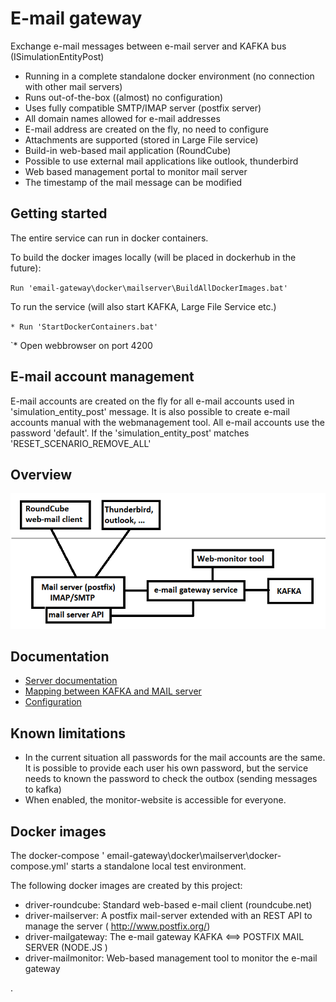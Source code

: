 # E-mail gateway
Exchange e-mail messages between e-mail server and KAFKA bus (ISimulationEntityPost)

* Running in a complete standalone docker environment (no connection with other mail servers)
* Runs out-of-the-box ((almost) no configuration)
* Uses fully compatible SMTP/IMAP server (postfix server)
* All domain names allowed for e-mail addresses
* E-mail address are created on the fly, no need to configure
* Attachments are supported (stored in Large File service)
* Build-in web-based mail application (RoundCube)
* Possible to use external mail applications like outlook, thunderbird
* Web based management portal to monitor mail server
* The timestamp of the mail message can be modified 

## Getting started

The entire service can run in docker containers.

To build the docker images locally (will be placed in dockerhub in the future):

`Run 'email-gateway\docker\mailserver\BuildAllDockerImages.bat'`

To run the service (will also start KAFKA, Large File Service etc.)

`* Run 'StartDockerContainers.bat'`

`* Open webbrowser on port 4200

## E-mail account management

E-mail accounts are created on the fly for all e-mail accounts used in 'simulation_entity_post' message. It is also possible to create e-mail accounts manual with the webmanagement tool. All e-mail accounts use the password 'default'.  If the 'simulation_entity_post' matches 'RESET_SCENARIO_REMOVE_ALL'

## Overview

![Overview](documentation/Images/overview.png)

## Documentation

- [Server documentation](packages/server/ReadMe.md)
- [Mapping between KAFKA and MAIL server](documentation/Mapping.md)
- [Configuration](documentation/Configuration.md)

## Known limitations

* In the current situation all passwords for the mail accounts are the same. It is possible to provide each user his own password, but the service needs to known the password to check the outbox (sending messages to kafka)
* When enabled, the monitor-website is accessible for everyone.

## Docker images

The docker-compose ' email-gateway\docker\mailserver\docker-compose.yml' starts a standalone local test environment. 

The following docker images are created by this project:

* driver-roundcube: Standard web-based e-mail client (roundcube.net)
* driver-mailserver: A postfix mail-server extended with an REST API to manage the server ( http://www.postfix.org/)
* driver-mailgateway: The e-mail gateway KAFKA <==> POSTFIX MAIL SERVER (NODE.JS )
* driver-mailmonitor: Web-based management tool to monitor the e-mail gateway

.